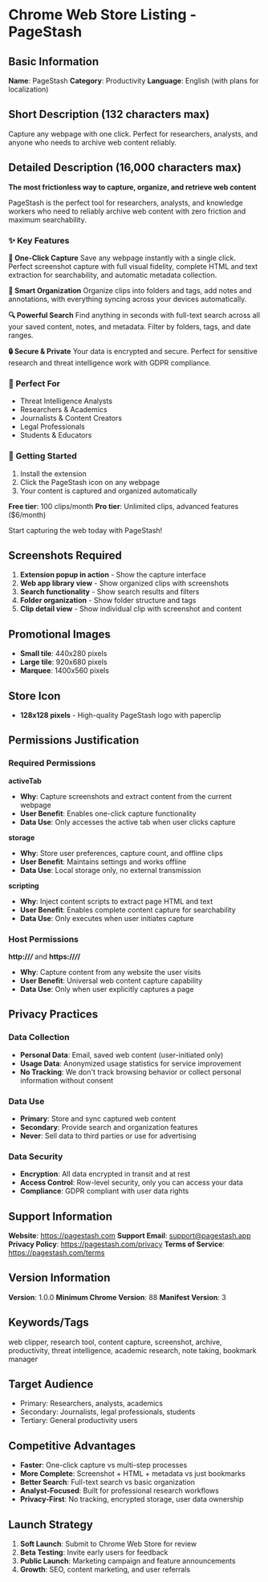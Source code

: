 # Chrome Web Store Listing - PageStash

## Basic Information

**Name**: PageStash
**Category**: Productivity
**Language**: English (with plans for localization)

## Short Description (132 characters max)
Capture any webpage with one click. Perfect for researchers, analysts, and anyone who needs to archive web content reliably.

## Detailed Description (16,000 characters max)

**The most frictionless way to capture, organize, and retrieve web content**

PageStash is the perfect tool for researchers, analysts, and knowledge workers who need to reliably archive web content with zero friction and maximum searchability.

### ✨ Key Features

**🚀 One-Click Capture**
Save any webpage instantly with a single click. Perfect screenshot capture with full visual fidelity, complete HTML and text extraction for searchability, and automatic metadata collection.

**📁 Smart Organization**
Organize clips into folders and tags, add notes and annotations, with everything syncing across your devices automatically.

**🔍 Powerful Search**
Find anything in seconds with full-text search across all your saved content, notes, and metadata. Filter by folders, tags, and date ranges.

**🔒 Secure & Private**
Your data is encrypted and secure. Perfect for sensitive research and threat intelligence work with GDPR compliance.

### 🎯 Perfect For
- Threat Intelligence Analysts
- Researchers & Academics  
- Journalists & Content Creators
- Legal Professionals
- Students & Educators

### 🚀 Getting Started
1. Install the extension
2. Click the PageStash icon on any webpage
3. Your content is captured and organized automatically

**Free tier**: 100 clips/month
**Pro tier**: Unlimited clips, advanced features ($6/month)

Start capturing the web today with PageStash!

## Screenshots Required
1. **Extension popup in action** - Show the capture interface
2. **Web app library view** - Show organized clips with screenshots
3. **Search functionality** - Show search results and filters
4. **Folder organization** - Show folder structure and tags
5. **Clip detail view** - Show individual clip with screenshot and content

## Promotional Images
- **Small tile**: 440x280 pixels
- **Large tile**: 920x680 pixels  
- **Marquee**: 1400x560 pixels

## Store Icon
- **128x128 pixels** - High-quality PageStash logo with paperclip

## Permissions Justification

### Required Permissions

**activeTab**
- **Why**: Capture screenshots and extract content from the current webpage
- **User Benefit**: Enables one-click capture functionality
- **Data Use**: Only accesses the active tab when user clicks capture

**storage**
- **Why**: Store user preferences, capture count, and offline clips
- **User Benefit**: Maintains settings and works offline
- **Data Use**: Local storage only, no external transmission

**scripting**
- **Why**: Inject content scripts to extract page HTML and text
- **User Benefit**: Enables complete content capture for searchability
- **Data Use**: Only executes when user initiates capture

### Host Permissions

**http://*/*** and **https://*/*/**
- **Why**: Capture content from any website the user visits
- **User Benefit**: Universal web content capture capability
- **Data Use**: Only when user explicitly captures a page

## Privacy Practices

### Data Collection
- **Personal Data**: Email, saved web content (user-initiated only)
- **Usage Data**: Anonymized usage statistics for service improvement
- **No Tracking**: We don't track browsing behavior or collect personal information without consent

### Data Use
- **Primary**: Store and sync captured web content
- **Secondary**: Provide search and organization features
- **Never**: Sell data to third parties or use for advertising

### Data Security
- **Encryption**: All data encrypted in transit and at rest
- **Access Control**: Row-level security, only you can access your data
- **Compliance**: GDPR compliant with user data rights

## Support Information

**Website**: https://pagestash.com
**Support Email**: support@pagestash.app
**Privacy Policy**: https://pagestash.com/privacy
**Terms of Service**: https://pagestash.com/terms

## Version Information

**Version**: 1.0.0
**Minimum Chrome Version**: 88
**Manifest Version**: 3

## Keywords/Tags
web clipper, research tool, content capture, screenshot, archive, productivity, threat intelligence, academic research, note taking, bookmark manager

## Target Audience
- Primary: Researchers, analysts, academics
- Secondary: Journalists, legal professionals, students
- Tertiary: General productivity users

## Competitive Advantages
- **Faster**: One-click capture vs multi-step processes
- **More Complete**: Screenshot + HTML + metadata vs just bookmarks
- **Better Search**: Full-text search vs basic organization
- **Analyst-Focused**: Built for professional research workflows
- **Privacy-First**: No tracking, encrypted storage, user data ownership

## Launch Strategy
1. **Soft Launch**: Submit to Chrome Web Store for review
2. **Beta Testing**: Invite early users for feedback
3. **Public Launch**: Marketing campaign and feature announcements
4. **Growth**: SEO, content marketing, and user referrals
